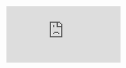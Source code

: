 <iframe src="https://github.com/artemisak/DangerousCardiacArrhythmiasClassification/blob/main/Graphs/main.pdf&embedded=true" frameborder="0"></iframe>
